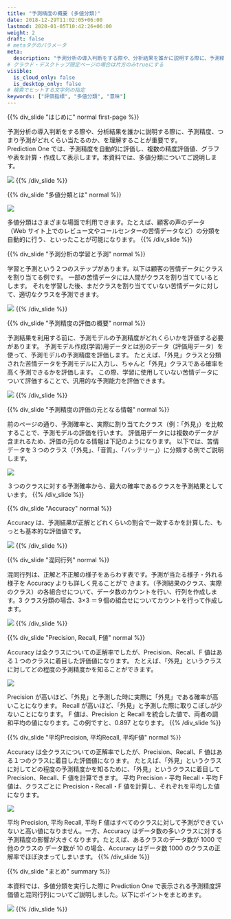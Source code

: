 ```yaml
---
title: "予測精度の概要 (多値分類)"
date: 2018-12-29T11:02:05+06:00
lastmod: 2020-01-05T10:42:26+06:00
weight: 2
draft: false
# metaタグのパラメータ
meta:
  description: "予測分析の導入判断をする際や、分析結果を誰かに説明する際に、予測精度、つまり予測がどれくらい当たるのかを理解することが重要です。このページでは、Prediction Oneで多値分類（複数の種類にデータを分ける）をする際に使用する評価指標について説明をしています。"
# クラウド・デスクトップ限定ページの場合は片方のみtrueにする
visible:
  is_cloud_only: false
  is_desktop_only: false
# 検索でヒットする文字列の指定
keywords: ["評価指標", "多値分類", "意味"]
---
```


{{% div_slide "はじめに" normal first-page %}}

予測分析の導入判断をする際や、分析結果を誰かに説明する際に、予測精度、つまり予測がどれくらい当たるのか、を理解することが重要です。<br/>
Prediction One では、予測精度を自動的に評価し、複数の精度評価値、グラフや表を計算・作成して表示します。本資料では、多値分類についてご説明します。<br/>

![](img/t_slide2.png)
{{% /div_slide %}}

{{% div_slide "多値分類とは" normal %}}

![](img/t_slide3.png)

多値分類はさまざまな場面で利用できます。たとえば、顧客の声のデータ（Web サイト上でのレビュー文やコールセンターの苦情データなど）の分類を自動的に行う、といったことが可能になります。
{{% /div_slide %}}

{{% div_slide "予測分析の学習と予測" normal %}}

学習と予測という２つのステップがあります。以下は顧客の苦情データにクラスを割り当てる例です。
一部の苦情データには人間がクラスを割り当てているとします。
それを学習した後、まだクラスを割り当てていない苦情データに対して、適切なクラスを予測できます。 <br/>

![](img/t_slide4.png)
{{% /div_slide %}}

{{% div_slide "予測精度の評価の概要" normal %}}

予測結果を利用する前に、予測モデルの予測精度がどれくらいかを評価する必要があります。
予測モデル作成(学習)用データとは別のデータ（評価用データ）を使って、予測モデルの予測精度を評価します。
たとえば、「外見」クラスと分類された苦情データを予測モデルに入力し、ちゃんと「外見」クラスである確率を高く予測できるかを評価します。
この際、学習に使用していない苦情データについて評価することで、汎用的な予測能力を評価できます。

![](img/t_slide5.png)
{{% /div_slide %}}

{{% div_slide "予測精度の評価の元となる情報" normal %}}

前のページの通り、予測確率と、実際に割り当てたクラス（例：「外見」）を比較することで、予測モデルの評価を行います。
評価用データには複数のデータが含まれるため、評価の元のなる情報は下記のようになります。
以下では、苦情データを３つのクラス（「外見」、「音質」、「バッテリー」）に分類する例でご説明します。

![](img/t_slide6.png)

３つのクラスに対する予測確率から、最大の確率であるクラスを予測結果としています。
{{% /div_slide %}}

{{% div_slide "Accuracy" normal %}}

Accuracy は、予測結果が正解とどれくらいの割合で一致するかを計算した、もっとも基本的な評価値です。

![](img/t_slide7.png)
{{% /div_slide %}}

{{% div_slide "混同行列" normal %}}

混同行列は、正解と不正解の様子をあらわす表です。予測が当たる様子・外れる様子を Accuracy よりも詳しく見ることがで きます。（予測結果のクラス、実際のクラス）の各組合せについて、データ数のカウントを行い、行列を作成します。3 クラス分類の場合、3×3 ＝９個の組合せについてカウントを行って作成します。

![](img/t_slide8.png)
{{% /div_slide %}}

{{% div_slide "Precision, Recall, F値" normal %}}

Accuracy は全クラスについての正解率でしたが、Precision、Recall、F 値はある１つのクラスに着目した評価値になります。 たとえば、「外見」というクラスに対してどの程度の予測精度かを知ることができます。

![](img/t_slide9.png)

Precision が高いほど、「外見」と予測した時に実際に「外見」である確率が高いことになります。
Recall が高いほど、「外見」と予測した際に取りこぼしが少ないことになります。
F 値は、Precision と Recall を統合した値で、両者の調和平均の値になります。この例ですと、0.897 となります。
{{% /div_slide %}}

{{% div_slide "平均Precision, 平均Recall, 平均F値" normal %}}

Accuracy は全クラスについての正解率でしたが、Precision、Recall、F 値はある１つのクラスに着目した評価値になります。
たとえば、「外見」というクラスに対してどの程度の予測精度かを知るために、「外見」というクラスに着目して Precision、Recall、F 値を計算できます。
平均 Precision・平均 Recall・平均 F 値は、クラスごとに Precision・Recall・F 値を計算し、それぞれを平均した値になります。

![](img/t_slide10.png)

平均 Precision, 平均 Recall, 平均 F 値はすべてのクラスに対して予測ができていないと高い値になりません。一方、Accuracy はデータ数の多いクラスに対する予測精度の影響が大きくなります。たとえば、あるクラスのデータ数が 1000 で他のクラスの データ数が 10 の場合、Accuracy はデータ数 1000 のクラスの正解率でほぼ決まってしまいます。
{{% /div_slide %}}

{{% div_slide "まとめ" summary %}}

本資料では、多値分類を実行した際に Prediction One で表示される予測精度評価値と混同行列についてご説明しました。以下にポイントをまとめます。

![](img/t_slide11.png)
{{% /div_slide %}}
